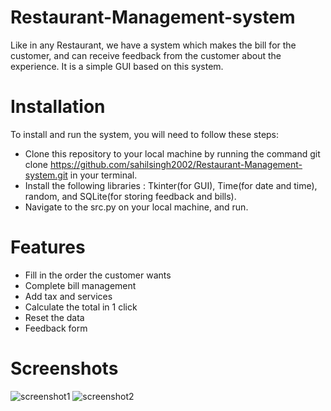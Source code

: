 # Restaurant-Management-system
Like in any Restaurant, we have a system which makes the bill for the customer, and can receive feedback from the customer about the experience. It is a simple GUI based on this system.

# Installation
To install and run the system, you will need to follow these steps:
* Clone this repository to your local machine by running the command git clone https://github.com/sahilsingh2002/Restaurant-Management-system.git in your terminal.
* Install the following libraries : Tkinter(for GUI), Time(for date and time), random, and SQLite(for storing feedback and bills).
* Navigate to the src.py on your local machine, and run.

# Features
* Fill in the order the customer wants
* Complete bill management
* Add tax and services
* Calculate the total in 1 click
* Reset the data
* Feedback form

# Screenshots

![screenshot1](https://github.com/sahilsingh2002/Restaurant-Management-system/assets/74174130/dbcdcf5e-8425-49b4-8122-7f419d756a8a)
![screenshot2](https://github.com/sahilsingh2002/Restaurant-Management-system/assets/74174130/4de1635d-eafe-47e3-bf21-718edd7e1365)
